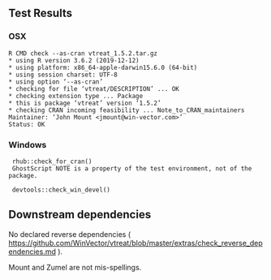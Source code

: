 
## Test Results

### OSX

    R CMD check --as-cran vtreat_1.5.2.tar.gz 
    * using R version 3.6.2 (2019-12-12)
    * using platform: x86_64-apple-darwin15.6.0 (64-bit)
    * using session charset: UTF-8
    * using option ‘--as-cran’
    * checking for file ‘vtreat/DESCRIPTION’ ... OK
    * checking extension type ... Package
    * this is package ‘vtreat’ version ‘1.5.2’
    * checking CRAN incoming feasibility ... Note_to_CRAN_maintainers
    Maintainer: ‘John Mount <jmount@win-vector.com>’
    Status: OK

### Windows

     rhub::check_for_cran()
     GhostScript NOTE is a property of the test environment, not of the package.
     
     devtools::check_win_devel()

## Downstream dependencies

No declared reverse dependencies ( https://github.com/WinVector/vtreat/blob/master/extras/check_reverse_dependencies.md ).
     
Mount and Zumel are not mis-spellings.

